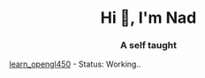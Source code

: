 <h1 align="center">Hi 👋, I'm Nad</h1>
<h3 align="center">A self taught</h3>

[learn_opengl450](https://github.com/nadnone/learn_opengl450) - Status: Working..
